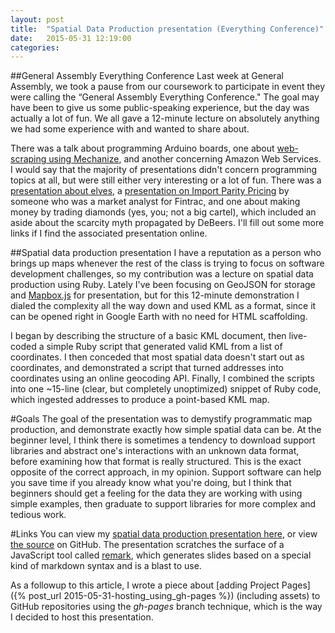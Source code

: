 ```yaml
---
layout: post
title:  "Spatial Data Production presentation (Everything Conference)"
date:   2015-05-31 12:19:00
categories:
---
```


##General Assembly Everything Conference
Last week at General Assembly, we took a pause from our coursework to participate in event they were calling the “General Assembly Everything Conference." The goal may have been to give us some public-speaking experience, but the day was actually a lot of fun. We all gave a 12-minute lecture on absolutely anything we had some experience with and wanted to share about.

There was a talk about programming Arduino boards, one about [web-scraping using Mechanize](https://github.com/nhashmi/everything-conf), and another concerning Amazon Web Services. I would say that the majority of presentations didn't concern programming topics at all, but were still either very interesting or a lot of fun. There was a [presentation about elves](https://github.com/julia-rose/everything_conf), a [presentation on Import Parity Pricing](https://github.com/mugshepherd/everything_conf) by someone who was a market analyst for Fintrac, and one about making money by trading diamonds (yes, you; not a big cartel), which included an aside about the scarcity myth propagated by DeBeers. I'll fill out some more links if I find the associated presentation online.

##Spatial data production presentation
I have a reputation as a person who brings up maps whenever the rest of the class is trying to focus on software development challenges, so my contribution was a lecture on spatial data production using Ruby. Lately I've been focusing on GeoJSON for storage and [Mapbox.js](https://www.mapbox.com/mapbox.js/api/) for presentation, but for this 12-minute demonstration I dialed the complexity all the way down and used KML as a format, since it can be opened right in Google Earth with no need for HTML scaffolding.

I began by describing the structure of a basic KML document, then live-coded a simple Ruby script that generated valid KML from a list of coordinates. I then conceded that most spatial data doesn't start out as coordinates, and demonstrated a script that turned addresses into coordinates using an online geocoding API. Finally, I combined the scripts into one ~15-line (clear, but completely unoptimized) snippet of Ruby code, which ingested addresses to produce a point-based KML map.

#Goals
The goal of the presentation was to demystify programmatic map production, and demonstrate exactly how simple spatial data can be. At the beginner level, I think there is sometimes a tendency to download support libraries and abstract one's interactions with an unknown data format, before examining how that format is really structured. This is the exact opposite of the correct approach, in my opinion. Support software can help you save time if you already know what you're doing, but I think that beginners should get a feeling for the data they are working with using simple examples, then graduate to support libraries for more complex and tedious work.

#Links
You can view my [spatial data production presentation here](http://nbumbarger.github.io/everything_conf/), or view [the source](https://github.com/nbumbarger/everything_conf) on GitHub. The presentation scratches the surface of a JavaScript tool called [remark](https://github.com/gnab/remark), which generates slides based on a special kind of markdown syntax and is a blast to use.

As a followup to this article, I wrote a piece about [adding Project Pages]({% post_url 2015-05-31-hosting_using_gh-pages %}) (including assets) to GitHub repositories using the *gh-pages* branch technique, which is the way I decided to host this presentation.
